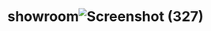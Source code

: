 # showroom![Screenshot (327)](https://github.com/user-attachments/assets/b2567a82-4dbd-4b9d-b2bc-ee78aea31805)

